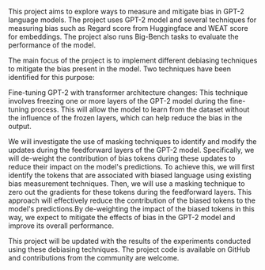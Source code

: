 This project aims to explore ways to measure and mitigate bias in GPT-2 language models. The project uses GPT-2 model and several techniques for measuring bias such as Regard score from Huggingface and WEAT score for embeddings. The project also runs Big-Bench tasks to evaluate the performance of the model.

The main focus of the project is to implement different debiasing techniques to mitigate the bias present in the model. Two techniques have been identified for this purpose:

Fine-tuning GPT-2 with transformer architecture changes: This technique involves freezing one or more layers of the GPT-2 model during the fine-tuning process. This will allow the model to learn from the dataset without the influence of the frozen layers, which can help reduce the bias in the output.

We will investigate the use of masking techniques to identify and modify the updates during the feedforward layers of the GPT-2 model. Specifically, we will de-weight the contribution of bias tokens during these updates to reduce their impact on the model's predictions.
To achieve this, we will first identify the tokens that are associated with biased language using existing bias measurement techniques. Then, we will use a masking technique to zero out the gradients for these tokens during the feedforward layers. This approach will effectively reduce the contribution of the biased tokens to the model's predictions.By de-weighting the impact of the biased tokens in this way, we expect to mitigate the effects of bias in the GPT-2 model and improve its overall performance.

This project will be updated with the results of the experiments conducted using these debiasing techniques. The project code is available on GitHub and contributions from the community are welcome.
